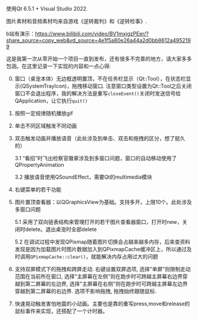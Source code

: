 使用Qt 6.5.1 + Visual Studio 2022.

图片素材和音频素材均来自游戏《逆转裁判》和《逆转检事》.

b站有演示：https://www.bilibili.com/video/BV1mxjgzPEer/?share_source=copy_web&vd_source=4e1f5a80e26a44a2d0bb8612a4952199

这是我第一次从零开始一个项目一直到发布，还有很多不完善的地方，请大家多多包涵。在这里记录一下实现的内容和一点心得:

0. 窗口（桌宠本体）无边框透明置顶，不在任务栏显示（Qt::Tool），在状态栏显示(QSystemTrayIcon)，拖拽移动窗口.
    注意窗口类型设置为Qt::Tool之后关闭窗口不会退出程序，我的解决方法是重写`closeEvent()`关闭时发送信号给QApplication，让它执行`quit()`
   
1. 按照一定规律随机播放gif
   
2. 单击不同区域触发不同动画
   
3. 双击触发动画并播放语音（此处涉及到单击、双击和拖拽的区分，想了挺久的）
   
   3.1 “看招”时飞出检察官徽章涉及到多窗口问题，窗口的自动移动使用了QPropertyAnimation
   
   3.2 播放语音使用QSoundEffect，需要Qt的multimedia模块
   
4. 右键菜单的若干功能
   
5. 图片置顶查看器：以QGraphicsView为基础。支持多开，上限10个。此处涉及多窗口问题
   
   5.1 采用了双向链表结构来管理打开的若干图片查看器窗口，打开时new，关闭时delete。退出桌宠时全部delete
   
   5.2 在调试过程中发现QPixmap随着图片切换会占越来越多内存，后来查资料发现是因为加载图片时图片数据加入到QPixmapCache缓冲区上，所以通过及时调用`QPixmapCache::clear()`，就能解决内存占用过大的问题

6. 支持双屏模式下的拖拽和跨屏走动. 右键设置双屏选项, 选择"单屏"则限制走动范围在当前所在窗口, 选择"主屏幕在左侧"则在跑步时可跨越主屏幕右边界穿越到第二屏幕的左边界, 选择"主屏幕在右侧"则在跑步时可跨越主屏幕左边界穿越到第二屏幕的右边界. 选项不影响拖拽, 拖拽始终跟随鼠标.

7. 快速晃动触发害怕地震的小动画。主要也是靠的重写press,move和release的鼠标事件来实现，还搭配了一个计时器。
